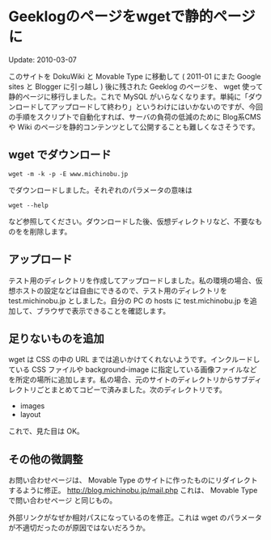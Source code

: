 # Geeklogのページをwgetで静的ページに

Update: 2010-03-07



このサイトを DokuWiki と Movable Type に移動して ( 2011-01 にまた Google sites と Blogger に引っ越し ) 後に残された Geeklog のページを、 wget 使って静的ページに移行しました。これで MySQL がいらなくなります。単純に「ダウンロードしてアップロードして終わり」というわけにはいかないのですが、今回の手順をスクリプトで自動化すれば、サーバの負荷の低減のために Blog系CMS や Wiki のページを静的コンテンツとして公開することも難しくなさそうです。

## wget でダウンロード

`wget -m -k -p -E www.michinobu.jp`



でダウンロードしました。それぞれのパラメータの意味は



`wget --help`



など参照してください。ダウンロードした後、仮想ディレクトリなど、不要なものをを削除します。

## アップロード

テスト用のディレクトリを作成してアップロードしました。私の環境の場合、仮想ホストの設定などは自由にできるので、テスト用のディレクトリを test.michinobu.jp としました。自分の PC の hosts に test.michinobu.jp を追加して、ブラウザで表示できることを確認します。

## 足りないものを追加

wget は CSS の中の URL までは追いかけてくれないようです。インクルードしている CSS ファイルや background-image に指定している画像ファイルなどを所定の場所に追加します。私の場合、元のサイトのディレクトリからサブディレクトリごとまとめてコピーで済みました。次のディレクトリです。

*   images
*   layout

これで、見た目は OK。

## その他の微調整

お問い合わせページは、 Movable Type のサイトに作ったものにリダイレクトするように修正。 http://blog.michinobu.jp/mail.php これは、 Movable Type で問い合わせページ と同じもの。



外部リンクがなぜか相対パスになっているのを修正。これは wget のパラメータが不適切だったのが原因ではないだろうか。
